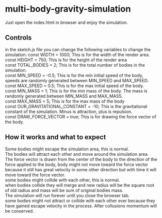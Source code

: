 # multi-body-gravity-simulation   
Just open the index.html in browser and enjoy the simulation.   

## Controls
in the sketch.js file you can change the following variables to change the simulation:
const WIDTH = 1000; This is for the width of the render area.   
const HEIGHT = 750; This is for the height of the render area   
const TOTAL_BODIES = 2; This is for the total number of bodies in the simulation.   
const MIN_SPEED = -0.5; This is for the min initial speed of the body, speeds are randomly generated between MIN_SPEED and MAX_SPEED.   
const MAX_SPEED = 0.5; This is for the max initial speed of the body.  
const MIN_MASS = 1; This is for the min mass of the body. The mass is randomly generated between MIN_MASS and MAX_MASS.   
const MAX_MASS = 5; This is for the max mass of the body   
const OUR_GRAVITATIONAL_CONSTANT = -10; This is the gravitational constant of the simulation. Minus is attraction, plus is repulsion.   
const DRAW_FORCE_VECTOR = true; This is for drawing the force vector of the body.


## How it works and what to expect
Some bodies might escape the simulation area, this is normal.   
The bodies will attract each other and move around the simulation area.   
The force vector is drawn from the center of the body to the direction of the force applied to the body, body might not move toward the force vector because it still has great velocity in some other direction but with time it will move toward the force vector.   
some bodies might collide with each other, this is normal.   
when bodies collide they will merge and new radius will be the square root of old radius and mass will be sum of original bodies mass.    
The simulation will run forever until you close the browser tab.   
some bodies might not attract or collide with each other ever because they have gained escape velocity in the process.
After collusions momentum will be conserved.